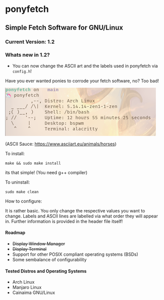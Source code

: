 # ponyfetch
## Simple Fetch Software for GNU/Linux
### Current Version: 1.2

### Whats new in 1.2?
  - You can now change the ASCII art and the labels used in ponyfetch via ``config.h``!

Have you ever wanted ponies to corrode your fetch software, no? Too bad!

![ponyfetch](https://github.com/ameliaprogs/ponyfetch/blob/main/ponyfetch.png?raw=true)

(ASCII Sauce: https://www.asciiart.eu/animals/horses)

To install:

```
make && sudo make install
```

its that simple! (You need g++ compiler)

To uninstall:

```
sudo make clean
```

How to configure:

It is rather basic. You only change the respective values you want to change. Labels and ASCII lines are labelled via what order they will appear in.
Further information is provided in the header file itself!

#### Roadmap
  - ~~Display Window Manager~~
  - ~~Display Terminal~~
  - Support for other POSIX compliant operating systems (BSDs)
  - Some sembalance of configurability

#### Tested Distros and Operating Systems
  - Arch Linux
  - Manjaro Linux
  - Cainaima GNU/Linux
